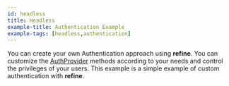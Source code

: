 ```yaml
---
id: headless
title: Headless
example-title: Authentication Example
example-tags: [headless,authentication]
---
```


You can create your own Authentication approach using **refine**. You can customize the [AuthProvider](/docs/api-reference/core/providers/auth-provider/) methods according to your needs and control the privileges of your users. This example is a simple example of custom authentication with **refine**.

<CodeSandboxExample path="auth-headless" />